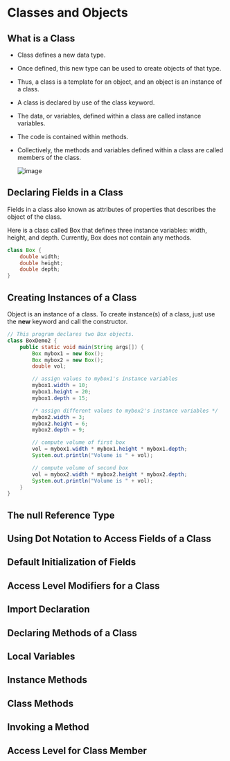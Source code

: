 # Classes and Objects

## What is a Class

- Class defines a new data type.
- Once defined, this new type can be used to create objects of that type.
- Thus, a class is a template for an object, and an object is an instance of a class.
- A class is declared by use of the class keyword.
- The data, or variables, defined within a class are called instance variables.
- The code is contained within methods.
- Collectively, the methods and variables defined within a class are called members of the class.

  ![image](https://github.com/asmalizaa/javaspring/assets/23090837/6fb0f89c-867a-473f-97d5-39e452aaf630)

## Declaring Fields in a Class

Fields in a class also known as attributes of properties that describes the object of the class.

Here is a class called Box that defines three instance variables: width, height, and depth. Currently, Box does not contain any methods.

```java
class Box {
    double width;
    double height;
    double depth;
}
```

## Creating Instances of a Class

Object is an instance of a class. To create instance(s) of a class, just use the **new** keyword and call the constructor.

```java
// This program declares two Box objects.
class BoxDemo2 {
    public static void main(String args[]) {
        Box mybox1 = new Box();
        Box mybox2 = new Box();
        double vol;

        // assign values to mybox1's instance variables
        mybox1.width = 10;
        mybox1.height = 20;
        mybox1.depth = 15;

        /* assign different values to mybox2's instance variables */
        mybox2.width = 3;
        mybox2.height = 6;
        mybox2.depth = 9;

        // compute volume of first box
        vol = mybox1.width * mybox1.height * mybox1.depth;
        System.out.println("Volume is " + vol);

        // compute volume of second box
        vol = mybox2.width * mybox2.height * mybox2.depth;
        System.out.println("Volume is " + vol);
    }
}
```

## The null Reference Type

## Using Dot Notation to Access Fields of a Class

##  Default Initialization of Fields

## Access Level Modifiers for a Class

## Import Declaration

## Declaring Methods of a Class

## Local Variables

## Instance Methods

## Class Methods

## Invoking a Method

## Access Level for Class Member
